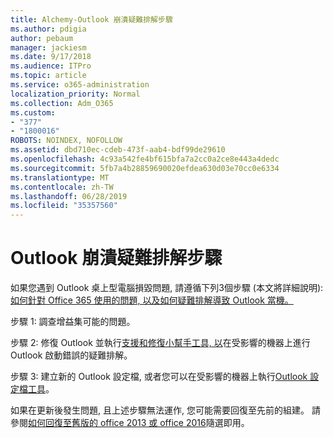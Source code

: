 ```yaml
---
title: Alchemy-Outlook 崩潰疑難排解步驟
ms.author: pdigia
author: pebaum
manager: jackiesm
ms.date: 9/17/2018
ms.audience: ITPro
ms.topic: article
ms.service: o365-administration
localization_priority: Normal
ms.collection: Adm_O365
ms.custom:
- "377"
- "1800016"
ROBOTS: NOINDEX, NOFOLLOW
ms.assetid: dbd710ec-cdeb-473f-aab4-bdf99de29610
ms.openlocfilehash: 4c93a542fe4bf615bfa7a2cc0a2ce8e443a4dedc
ms.sourcegitcommit: 5fb7a4b28859690020efdea630d03e70cc0e6334
ms.translationtype: MT
ms.contentlocale: zh-TW
ms.lasthandoff: 06/28/2019
ms.locfileid: "35357560"
---
```

# <a name="outlook-crash-troubleshooting-steps"></a>Outlook 崩潰疑難排解步驟

如果您遇到 Outlook 桌上型電腦損毀問題, 請遵循下列3個步驟 (本文將詳細說明):[如何針對 Office 365 使用的問題, 以及如何疑難排解導致 Outlook 當機。](https://support.microsoft.com/help/2413813/how-to-troubleshoot-issues-that-cause-outlook-to-crash-or-hang-when-us)
  
步驟 1: 調查增益集可能的問題。
  
步驟 2: 修復 Outlook 並執行[支援和修復小幫手工具, 以](https://aka.ms/SaRA-OutlookWontStart)在受影響的機器上進行 Outlook 啟動錯誤的疑難排解。
  
步驟 3: 建立新的 Outlook 設定檔, 或者您可以在受影響的機器上執行[Outlook 設定檔工具](https://aka.ms/SaRA-OutlookSetupProfile)。
  
如果在更新後發生問題, 且上述步驟無法運作, 您可能需要回復至先前的組建。 請參閱[如何回復至舊版的 office 2013 或 office 2016](https://support.microsoft.com/help/2770432)隨選即用。
  